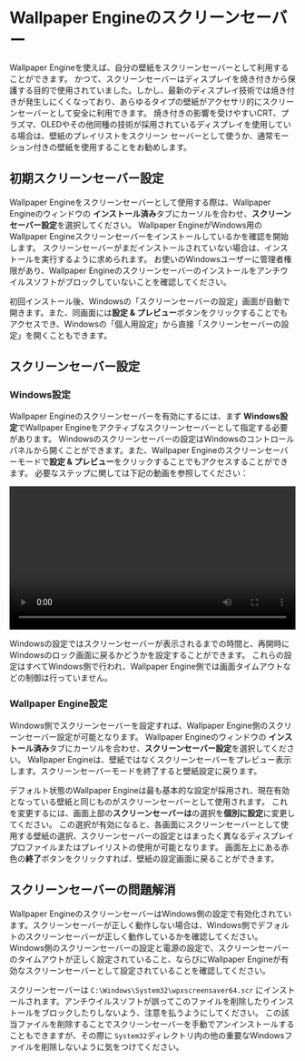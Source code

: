 # Wallpaper Engineのスクリーンセーバー

Wallpaper Engineを使えば、自分の壁紙をスクリーンセーバーとして利用することができます。 かつて、スクリーンセーバーはディスプレイを焼き付きから保護する目的で使用されていました。しかし、最新のディスプレイ技術では焼き付きが発生しにくくなっており、あらゆるタイプの壁紙がアクセサリ的にスクリーンセーバーとして安全に利用できます。 焼き付きの影響を受けやすいCRT、プラズマ、OLEDやその他同種の技術が採用されているディスプレイを使用している場合は、壁紙のプレイリストをスクリーン セーバーとして使うか、通常モーション付きの壁紙を使用することをお勧めします。

## 初期スクリーンセーバー設定

Wallpaper Engineをスクリーンセーバーとして使用する際は、Wallpaper Engineのウィンドウの **インストール済み**タブにカーソルを合わせ、**スクリーンセーバー設定**を選択してください。 Wallpaper EngineがWindows用のWallpaper Engineスクリーンセーバーをインストールしているかを確認を開始します。 スクリーンセーバーがまだインストールされていない場合は、インストールを実行するように求められます。 お使いのWindowsユーザーに管理者権限があり、Wallpaper Engineのスクリーンセーバーのインストールをアンチウイルスソフトがブロックしていないことを確認してください。

初回インストール後、Windowsの「スクリーンセーバーの設定」画面が自動で開きます。また、同画面には**設定 & プレビュー**ボタンをクリックすることでもアクセスでき、Windowsの「個人用設定」から直接「スクリーンセーバーの設定」を開くこともできます。

## スクリーンセーバー設定

### Windows設定

Wallpaper Engineのスクリーンセーバーを有効にするには、まず **Windows設定**でWallpaper Engineをアクティブなスクリーンセーバーとして指定する必要があります。 Windowsのスクリーンセーバーの設定はWindowsのコントロールパネルから開くことができます。また、Wallpaper Engineのスクリーンセーバーモードで**設定 & プレビュー**をクリックすることでもアクセスすることができます。 必要なステップに関しては下記の動画を参照してください：

<video width="100%" controls autoplay loop>
  <source src="/videos/screensaver_setup.mp4" type="video/mp4">
  お使いのブラウザは動画タグをサポートしていません。
</video>

Windowsの設定ではスクリーンセーバーが表示されるまでの時間と、再開時にWindowsのロック画面に戻るかどうかを設定することができます。 これらの設定はすべてWindows側で行われ、Wallpaper Engine側では画面タイムアウトなどの制御は行っていません。

### Wallpaper Engine設定

Windows側でスクリーンセーバーを設定すれば、Wallpaper Engine側のスクリーンセーバー設定が可能となります。 Wallpaper Engineのウィンドウの **インストール済み**タブにカーソルを合わせ、**スクリーンセーバー設定**を選択してください。 Wallpaper Engineは、壁紙ではなくスクリーンセーバーをプレビュー表示します。スクリーンセーバーモードを終了すると壁紙設定に戻ります。

デフォルト状態のWallpaper Engineは最も基本的な設定が採用され、現在有効となっている壁紙と同じものがスクリーンセーバーとして使用されます。 これを変更するには、画面上部の**スクリーンセーバーは**の選択を**個別に設定**に変更してください。 この選択が有効になると、各画面にスクリーンセーバーとして使用する壁紙の選択、スクリーンセーバーの設定とはまったく異なるディスプレイプロファイルまたはプレイリストの使用が可能となります。 画面左上にある赤色の**終了**ボタンをクリックすれば、壁紙の設定画面に戻ることができます。

## スクリーンセーバーの問題解消

Wallpaper EngineのスクリーンセーバーはWindows側の設定で有効化されています。スクリーンセーバーが正しく動作しない場合は、Windows側でデフォルトのスクリーンセーバーが正しく動作しているかを確認してください。 Windows側のスクリーンセーバーの設定と電源の設定で、スクリーンセーバーのタイムアウトが正しく設定されていること、ならびにWallpaper Engineが有効なスクリーンセーバーとして設定されていることを確認してください。

スクリーンセーバーは `C:\Windows\System32\wpxscreensaver64.scr` にインストールされます。アンチウイルスソフトが誤ってこのファイルを削除したりインストールをブロックしたりしないよう、注意を払うようにしてください。 この該当ファイルを削除することでスクリーンセーバーを手動でアンインストールすることもできますが、その際に `System32`ディレクトリ内の他の重要なWindowsファイルを削除しないように気をつけてください。